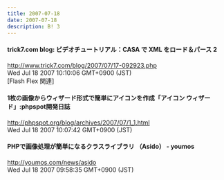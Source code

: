 ```yaml
---
title: 2007-07-18
date: 2007-07-18
description: B! 3
---
```


#### trick7.com blog: ビデオチュートリアル：CASA で XML をロード＆パース 2
http://www.trick7.com/blog/2007/07/17-092923.php<br>
Wed Jul 18 2007 10:10:06 GMT+0900 (JST)<br>
[Flash Flex 関連]


#### 1枚の画像からウィザード形式で簡単にアイコンを作成「アイコン ウィザード」:phpspot開発日誌
http://phpspot.org/blog/archives/2007/07/1_1.html<br>
Wed Jul 18 2007 10:07:42 GMT+0900 (JST)<br>


#### PHPで画像処理が簡単になるクラスライブラリ （Asido） - youmos
http://youmos.com/news/asido<br>
Wed Jul 18 2007 09:58:35 GMT+0900 (JST)<br>


